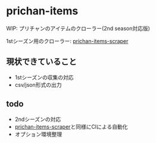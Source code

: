 # prichan-items
WIP: プリチャンのアイテムのクローラー(2nd season対応版)

1stシーズン用のクローラー: [prichan-items-scraper](https://github.com/KeikaChan/prichan-items-scraper)

## 現状できていること
- 1stシーズンの収集の対応
- csv/json形式の出力

## todo
- 2ndシーズンの対応
- [prichan-items-scraper](https://github.com/KeikaChan/prichan-items-scraper)と同様にCIによる自動化
- オプション環境整理